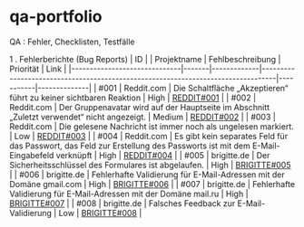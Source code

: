 # qa-portfolio
QA : Fehler, Checklisten, Testfälle

 1 . Fehlerberichte (Bug Reports) 
|  ID   |  | Projektname | Fehlbeschreibung                                                                 | Priorität | Link         |
|------------------------------|-------|-------------|----------------------------------------------------------------------------------|-----------|--------------|
| #001                         | Reddit.com | Die Schaltfläche „Akzeptieren“ führt zu keiner sichtbaren Reaktion | High      | [REDDIT#001](https://example.com) |
| #002                         | Reddit.com | Der Gruppenavatar wird auf der Hauptseite im Abschnitt „Zuletzt verwendet“ nicht angezeigt. | Medium    | [REDDIT#002](https://example.com) |
| #003                         | Reddit.com | Die gelesene Nachricht ist immer noch als ungelesen markiert. | Low       | [REDDIT#003](https://example.com) |
| #004                         | Reddit.com | Es gibt kein separates Feld für das Passwort, das Feld zur Erstellung des Passworts ist mit dem E-Mail-Eingabefeld verknüpft | High      | [REDDIT#004](https://example.com) |
| #005                         | brigitte.de | Der Sicherheitsschlüssel des Formulares ist abgelaufen. | High      | [BRIGITTE#005](https://example.com) |
| #006                         | brigitte.de | Fehlerhafte Validierung für E-Mail-Adressen mit der Domäne gmail.com | High      | [BRIGITTE#006](https://example.com) |
| #007                         | brigitte.de | Fehlerhafte Validierung für E-Mail-Adressen mit der Domäne mail.ru | High      | [BRIGITTE#007](https://example.com) |
| #008                         | brigitte.de | Falsches Feedback zur E-Mail-Validierung | Low       | [BRIGITTE#008](https://example.com) |

